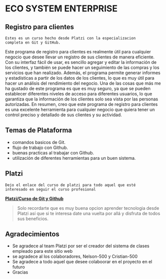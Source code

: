 #  ECO SYSTEM ENTERPRISE

## Registro para clientes
	Estes es un curso hecho desde Platzi con la especializacion
	completa en Git y GitHub.

Este programa de registro para clientes es realmente útil para cualquier negocio que desee llevar un registro de sus clientes de manera eficiente. Con su interfaz fácil de usar, es sencillo agregar y editar la información de los clientes, y también se puede hacer un seguimiento de las compras y los servicios que han realizado. Además, el programa permite generar informes y estadísticas a partir de los datos de los clientes, lo que es muy útil para hacer un análisis del rendimiento del negocio. Una de las cosas que más me ha gustado de este programa es que es muy seguro, ya que se pueden establecer diferentes niveles de acceso para diferentes usuarios, lo que garantiza que la información de los clientes solo sea vista por las personas autorizadas. En resumen, creo que este programa de registro para clientes es una excelente herramienta para cualquier negocio que quiera tener un control preciso y detallado de sus clientes y su actividad.

## Temas de Plataforma

 - comandos basicos de Git.
 - flujo de trabajo con Github.
 - buenas practicas al trabajar con Github.
 - utilización de diferentes herramientas para un buen sistema.
 
## Platzi
	Dejo el enlace del curso de platzi para todo aquel que esté
	interesado en seguir el curso profesional

[**Platzi/Curso de Git y Github**](https://platzi.com/cursos/git-github/?school=_escuela_escuela-devops-cloud_)

> Solo recordarte que es muy buena opcion aprender tecnologia desde Platzi
> así que si te interesa date una vuelta por allá y disfruta de todos sus 
> beneficios.

## Agradecimientos
 - Se agradece al team Platzi por ser el creador del sistema de clases empleado para este sitio web
 - se agradece al los colaboradores, Nelson-500 y Cristian-500
 - Se agradece a todo aquel que desee colaboorar en el proyecto en el futuro
 - Gracias
